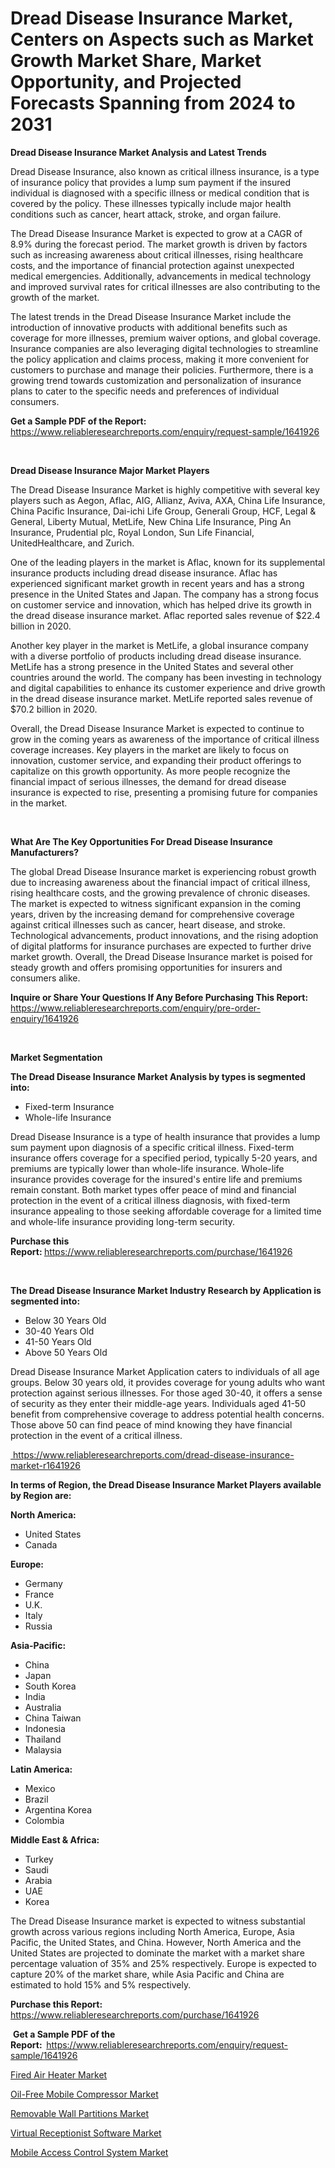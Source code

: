 <p><h1>Dread Disease Insurance Market, Centers on Aspects such as Market Growth Market Share, Market Opportunity, and Projected Forecasts Spanning from 2024 to 2031</h1></p><p><strong>Dread Disease Insurance Market Analysis and Latest Trends</strong></p>
<p><p>Dread Disease Insurance, also known as critical illness insurance, is a type of insurance policy that provides a lump sum payment if the insured individual is diagnosed with a specific illness or medical condition that is covered by the policy. These illnesses typically include major health conditions such as cancer, heart attack, stroke, and organ failure.</p><p>The Dread Disease Insurance Market is expected to grow at a CAGR of 8.9% during the forecast period. The market growth is driven by factors such as increasing awareness about critical illnesses, rising healthcare costs, and the importance of financial protection against unexpected medical emergencies. Additionally, advancements in medical technology and improved survival rates for critical illnesses are also contributing to the growth of the market.</p><p>The latest trends in the Dread Disease Insurance Market include the introduction of innovative products with additional benefits such as coverage for more illnesses, premium waiver options, and global coverage. Insurance companies are also leveraging digital technologies to streamline the policy application and claims process, making it more convenient for customers to purchase and manage their policies. Furthermore, there is a growing trend towards customization and personalization of insurance plans to cater to the specific needs and preferences of individual consumers.</p></p>
<p><strong>Get a Sample PDF of the Report:&nbsp;</strong> <a href="https://www.reliableresearchreports.com/enquiry/request-sample/1641926">https://www.reliableresearchreports.com/enquiry/request-sample/1641926</a></p>
<p>&nbsp;</p>
<p><strong>Dread Disease Insurance Major Market Players</strong></p>
<p><p>The Dread Disease Insurance Market is highly competitive with several key players such as Aegon, Aflac, AIG, Allianz, Aviva, AXA, China Life Insurance, China Pacific Insurance, Dai-ichi Life Group, Generali Group, HCF, Legal & General, Liberty Mutual, MetLife, New China Life Insurance, Ping An Insurance, Prudential plc, Royal London, Sun Life Financial, UnitedHealthcare, and Zurich.</p><p>One of the leading players in the market is Aflac, known for its supplemental insurance products including dread disease insurance. Aflac has experienced significant market growth in recent years and has a strong presence in the United States and Japan. The company has a strong focus on customer service and innovation, which has helped drive its growth in the dread disease insurance market. Aflac reported sales revenue of $22.4 billion in 2020.</p><p>Another key player in the market is MetLife, a global insurance company with a diverse portfolio of products including dread disease insurance. MetLife has a strong presence in the United States and several other countries around the world. The company has been investing in technology and digital capabilities to enhance its customer experience and drive growth in the dread disease insurance market. MetLife reported sales revenue of $70.2 billion in 2020.</p><p>Overall, the Dread Disease Insurance Market is expected to continue to grow in the coming years as awareness of the importance of critical illness coverage increases. Key players in the market are likely to focus on innovation, customer service, and expanding their product offerings to capitalize on this growth opportunity. As more people recognize the financial impact of serious illnesses, the demand for dread disease insurance is expected to rise, presenting a promising future for companies in the market.</p></p>
<p>&nbsp;</p>
<p><strong>What Are The Key Opportunities For Dread Disease Insurance Manufacturers?</strong></p>
<p><p>The global Dread Disease Insurance market is experiencing robust growth due to increasing awareness about the financial impact of critical illness, rising healthcare costs, and the growing prevalence of chronic diseases. The market is expected to witness significant expansion in the coming years, driven by the increasing demand for comprehensive coverage against critical illnesses such as cancer, heart disease, and stroke. Technological advancements, product innovations, and the rising adoption of digital platforms for insurance purchases are expected to further drive market growth. Overall, the Dread Disease Insurance market is poised for steady growth and offers promising opportunities for insurers and consumers alike.</p></p>
<p><strong>Inquire or Share Your Questions If Any Before Purchasing This Report:</strong> <a href="https://www.reliableresearchreports.com/enquiry/pre-order-enquiry/1641926">https://www.reliableresearchreports.com/enquiry/pre-order-enquiry/1641926</a></p>
<p>&nbsp;</p>
<p><strong>Market Segmentation</strong></p>
<p><strong>The Dread Disease Insurance Market Analysis by types is segmented into:</strong></p>
<p><ul><li>Fixed-term Insurance</li><li>Whole-life Insurance</li></ul></p>
<p><p>Dread Disease Insurance is a type of health insurance that provides a lump sum payment upon diagnosis of a specific critical illness. Fixed-term insurance offers coverage for a specified period, typically 5-20 years, and premiums are typically lower than whole-life insurance. Whole-life insurance provides coverage for the insured's entire life and premiums remain constant. Both market types offer peace of mind and financial protection in the event of a critical illness diagnosis, with fixed-term insurance appealing to those seeking affordable coverage for a limited time and whole-life insurance providing long-term security.</p></p>
<p><strong>Purchase this Report:&nbsp;</strong><a href="https://www.reliableresearchreports.com/purchase/1641926">https://www.reliableresearchreports.com/purchase/1641926</a></p>
<p>&nbsp;</p>
<p><strong>The Dread Disease Insurance Market Industry Research by Application is segmented into:</strong></p>
<p><ul><li>Below 30 Years Old</li><li>30-40 Years Old</li><li>41-50 Years Old</li><li>Above 50 Years Old</li></ul></p>
<p><p>Dread Disease Insurance Market Application caters to individuals of all age groups. Below 30 years old, it provides coverage for young adults who want protection against serious illnesses. For those aged 30-40, it offers a sense of security as they enter their middle-age years. Individuals aged 41-50 benefit from comprehensive coverage to address potential health concerns. Those above 50 can find peace of mind knowing they have financial protection in the event of a critical illness.</p></p>
<p><a href="https://www.reliableresearchreports.com/dread-disease-insurance-market-r1641926">&nbsp;https://www.reliableresearchreports.com/dread-disease-insurance-market-r1641926</a></p>
<p><strong>In terms of Region, the Dread Disease Insurance Market Players available by Region are:</strong></p>
<p>
    <p> <strong> North America: </strong>
        <ul>
            <li>United States</li>
            <li>Canada</li>
        </ul>
        </p> 
    <p> <strong> Europe: </strong>
        <ul>
            <li>Germany</li>
            <li>France</li>
            <li>U.K.</li>
            <li>Italy</li>
            <li>Russia</li>
        </ul>
        </p> 
    <p> <strong> Asia-Pacific: </strong>
        <ul>
            <li>China</li>
            <li>Japan</li>
            <li>South Korea</li>
            <li>India</li>
            <li>Australia</li>
            <li>China Taiwan</li>
            <li>Indonesia</li>
            <li>Thailand</li>
            <li>Malaysia</li>
        </ul>
        </p> 
    <p> <strong> Latin America: </strong>
        <ul>
            <li>Mexico</li>
            <li>Brazil</li>
            <li>Argentina Korea</li>
            <li>Colombia</li>
        </ul>
        </p> 
    <p> <strong> Middle East & Africa: </strong>
        <ul>
            <li>Turkey</li>
            <li>Saudi</li>
            <li>Arabia</li>
            <li>UAE</li>
            <li>Korea</li>
        </ul>
    </p>
    </p>
<p><p>The Dread Disease Insurance market is expected to witness substantial growth across various regions including North America, Europe, Asia Pacific, the United States, and China. However, North America and the United States are projected to dominate the market with a market share percentage valuation of 35% and 25% respectively. Europe is expected to capture 20% of the market share, while Asia Pacific and China are estimated to hold 15% and 5% respectively.</p></p>
<p><strong>Purchase this Report: </strong><a href="https://www.reliableresearchreports.com/purchase/1641926">https://www.reliableresearchreports.com/purchase/1641926</a></p>
<p>&nbsp;<strong>Get a Sample PDF of the Report:&nbsp;&nbsp;</strong><a href="https://www.reliableresearchreports.com/enquiry/request-sample/1641926">https://www.reliableresearchreports.com/enquiry/request-sample/1641926</a></p>
<p><strong></strong></p>
<p><p><a href="https://medium.com/@emily.sutherland4534/global-fired-air-heater-market-size-share-analysis-by-product-type-by-application-by-region-caef51028153">Fired Air Heater Market</a></p><p><a href="https://medium.com/@dan.murray5879/navigating-the-global-oil-free-mobile-compressor-market-landscape-trends-forecasts-and-impact-88b56f97ea71">Oil-Free Mobile Compressor Market</a></p><p><a href="https://issuu.com/reportprime-2/docs/removable-wall-partitions-market-size-2030.pptx">Removable Wall Partitions Market</a></p><p><a href="https://github.com/edaunhshhs/Market-Research-Report-List-1/blob/main/virtual-receptionist-software-market.md">Virtual Receptionist Software Market</a></p><p><a href="https://github.com/carolinehamilton5656/Market-Research-Report-List-1/blob/main/mobile-access-control-system-market.md">Mobile Access Control System Market</a></p></p>